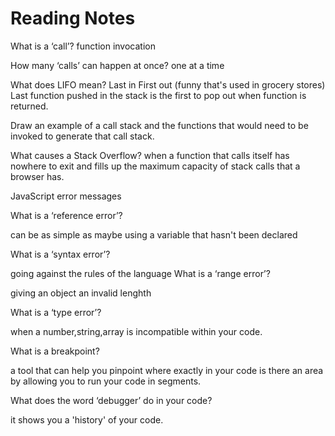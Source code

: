# Reading Notes
What is a ‘call’?
function invocation

How many ‘calls’ can happen at once?
one at a time

What does LIFO mean?
Last in First out (funny that's used in grocery stores)
Last function pushed in the stack is the first to pop out when function is returned.

Draw an example of a call stack and the functions that would need to be invoked to generate that call stack.

What causes a Stack Overflow?
when a function that calls itself has nowhere to exit and fills up the maximum capacity of stack calls that a browser has.

JavaScript error messages

What is a ‘reference error’?

can be as simple as maybe using a variable that hasn't been declared

What is a ‘syntax error’?

going against the rules of the language
What is a ‘range error’?

giving an object an invalid lenghth

What is a ‘type error’?

when a number,string,array is incompatible within your code.

What is a breakpoint?

a tool  that can help you pinpoint where exactly in your code is there an area by allowing you to run your code in segments.

What does the word ‘debugger’ do in your code?

it shows you a 'history' of your code.